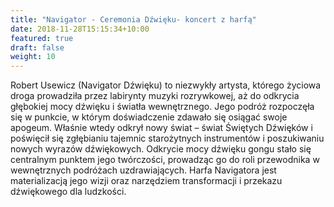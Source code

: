 ```yaml
---
title: "Navigator - Ceremonia Dźwięku- koncert z harfą"
date: 2018-11-28T15:15:34+10:00
featured: true
draft: false
weight: 10
---
```


Robert Usewicz (Navigator Dźwięku) to niezwykły artysta, którego życiowa droga prowadziła przez labirynty muzyki rozrywkowej, aż do odkrycia głębokiej mocy dźwięku i światła wewnętrznego. Jego podróż rozpoczęła się w punkcie, w którym doświadczenie zdawało się osiągać swoje apogeum. Właśnie wtedy odkrył nowy świat – świat Świętych Dźwięków i poświęcił się zgłębianiu tajemnic starożytnych instrumentów i poszukiwaniu nowych wyrazów dźwiękowych. Odkrycie mocy dźwięku gongu stało się centralnym punktem jego twórczości, prowadząc go do roli przewodnika w wewnętrznych podróżach uzdrawiających. Harfa Navigatora jest materializacją jego wizji oraz narzędziem transformacji i przekazu dźwiękowego dla ludzkości.